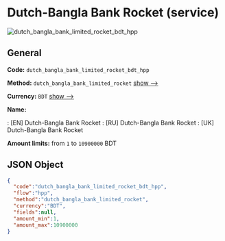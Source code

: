 
# Dutch-Bangla Bank Rocket (service) 
![dutch_bangla_bank_limited_rocket_bdt_hpp](https://static.openfintech.io/payment_methods/dutch_bangla_bank_limited_rocket_bdt_hpp/logo.svg?w=400&c=v0.59.26#w200)  

## General 
 
**Code:** `dutch_bangla_bank_limited_rocket_bdt_hpp` 
 
**Method:** `dutch_bangla_bank_limited_rocket` 
 [show -->](/payment-methods/dutch_bangla_bank_limited_rocket/) 
 
**Currency:** `BDT` [show -->](/currencies/BDT/) 
 
**Name:** 
 
:	[EN] Dutch-Bangla Bank Rocket 
:	[RU] Dutch-Bangla Bank Rocket 
:	[UK] Dutch-Bangla Bank Rocket 
 
**Amount limits:** from `1` to `10900000` BDT 

## JSON Object 

```json
{
  "code":"dutch_bangla_bank_limited_rocket_bdt_hpp",
  "flow":"hpp",
  "method":"dutch_bangla_bank_limited_rocket",
  "currency":"BDT",
  "fields":null,
  "amount_min":1,
  "amount_max":10900000
}
```  
